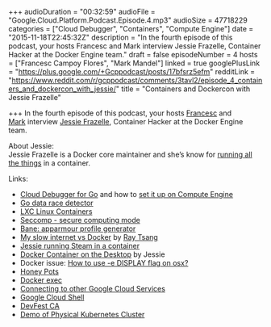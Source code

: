+++
audioDuration = "00:32:59"
audioFile = "Google.Cloud.Platform.Podcast.Episode.4.mp3"
audioSize = 47718229
categories = ["Cloud Debugger", "Containers", "Compute Engine"]
date = "2015-11-18T22:45:32Z"
description = "In the fourth episode of this podcast, your hosts Francesc and Mark interview Jessie Frazelle, Container Hacker at the Docker Engine team."
draft = false
episodeNumber = 4
hosts = ["Francesc Campoy Flores", "Mark Mandel"]
linked = true
googlePlusLink = "https://plus.google.com/+Gcppodcast/posts/17bfsrz5efm"
redditLink = "https://www.reddit.com/r/gcppodcast/comments/3tavl2/episode_4_containers_and_dockercon_with_jessie/"
title = "Containers and Dockercon with Jessie Frazelle"

+++
In the fourth episode of this podcast, your hosts
[Francesc](http://twitter.com/francesc) and
[Mark](http://twitter.com/neurotic) interview
[Jessie
Frazelle](https://twitter.com/frazelledazzell),
Container Hacker at the Docker Engine team.
<!--more-->
About Jessie:  
Jessie Frazelle is a Docker core maintainer and she’s know for [running
all the
things](https://www.youtube.com/watch?v=GsLZz8cZCzc) in
a container.

Links:

-   [Cloud Debugger for
    Go](https://cloud.google.com/tools/cloud-debugger/) and
    how to [set it up on Compute
    Engine](https://cloud.google.com/tools/cloud-debugger/setting-up-go-on-compute-engine)
-   [Go data race
    detector](https://golang.org/doc/articles/race_detector.html)
-   [LXC Linux
    Containers](https://linuxcontainers.org/)
-   [Seccomp - secure computing
    mode](https://en.wikipedia.org/wiki/Seccomp)
-   [Bane: apparmour profile
    generator](https://github.com/jfrazelle/bane)
-   [My slow internet vs
    Docker](https://medium.com/google-cloud/my-slow-internet-vs-docker-7678ae1cae72) by
    [Ray
    Tsang](https://twitter.com/saturnism)
-   [Jessie running Steam in a
    container](https://www.youtube.com/watch?v=GsLZz8cZCzc)
-   [Docker Container on the
    Desktop](https://blog.jessfraz.com/post/docker-containers-on-the-desktop/) by
    Jessie
-   Docker issue: [How to use -e DISPLAY flag on
    osx?](https://github.com/docker/docker/issues/8710) 
-   [Honey Pots](https://en.wikipedia.org/wiki/Honeypot_%28computing%29)
-   [Docker
    exec](https://docs.docker.com/engine/reference/commandline/exec/)
-   [Connecting to other Google Cloud
    Services](https://cloud.google.com/compute/docs/authentication?hl%3Den_US)
-   [Google Cloud
    Shell](https://cloud.google.com/cloud-shell/docs/)
-   [DevFest
    CA](http://devfest.ca/)
-   [Demo of Physical Kubernetes Cluster](https://www.youtube.com/watch?v=kT1vmK0r184)
